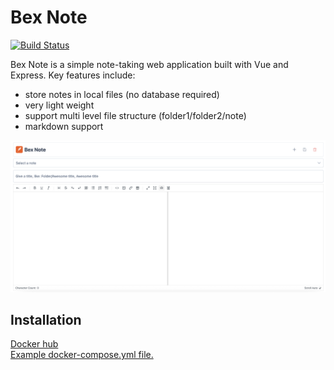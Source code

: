 # Bex  Note

[![Build Status](https://github.com/bex1111/bex-note/actions/workflows/run-checks.yml/badge.svg)](https://github.com/bex1111/bex-note/actions/workflows/run-checks.yml)

Bex Note is a simple note-taking web application built with Vue and Express.
Key features include:
- store notes in local files (no database required)
- very light weight
- support multi level file structure (folder1/folder2/note)
- markdown support

![Example Screenshot](example.png)

## Installation
[Docker hub](https://hub.docker.com/r/bex1111/bex-note)  
[Example docker-compose.yml file.](https://github.com/bex1111/bex-note/blob/main/docker-compose.yml)